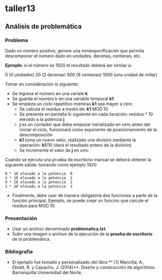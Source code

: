 # taller13

## Análisis de problemática

### Problema

Dado un número positivo, genere una miniespecificación que permita descomponer
el número dado en unidades, decenas, centenas, etc.

**Ejemplo**: si el número es 1920 el resultado deberá ser similar a:
>
0 (0 unidades)
20 (2 decenas)
900 (9 centenas)
1000 (una unidad de millar)

Tomar en consideración lo siguiente:

- Se ingresa el número en una variale **k**
- Se guarda el número k en una variable temporal **k1**
- Se empieza un ciclo repetitivo mientras **k1** sea mayor a cero
	- Se calcula el residuo a través de: **k1** MOD 10
 	- Se presenta en pantalla lo siguiente en cada iteración: residuo * 10 elevado a la potencia **j**
 	- **j** es un contador que debe empezar inicializado en cero antes del iniciar el ciclo, funcionará como exponente de posicionamiento de la descomposición
 	- **k1** toma un nuevo valor, realizado una división mediante la operación: **k1**/10 (dará el resultado entero de la división)
 	- Se incrementa el valor de **j** en uno.

Cuando se ejecuta una prueba de escritorio manual se deberá obtener la siguiente salida: tomando como ejemplo 1920

```
0 * 10 elevado a la potencia  0
2 * 10 elevado a la potencia  1
9 * 10 elevado a la potencia  2
1 * 10 elevado a la potencia  3
```

- Finalmente, debe usar de manera obligatoria dos funciones a parte de la función principal. Ejemplo, se puede crear un función que calcule el residuo para MOD 10.

### Presentación

* Usar un archivo denominado **problematica.txt**
* Subir una imagen o archivo de la ejecución de la **prueba de escritorio** de la problemática.

### Bibliografía

* El ejemplo fue tomado y personalizado del libro:** [1] Mancilla, A., Ebratt, R. y Capacho, J. (2014)**. Diseño y construcción de algoritmos. Barranquilla Universidad del Norte.
